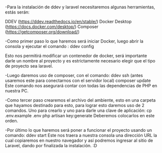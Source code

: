 -Para la instalación de ddev y laravel necesitaremos algunas herramientas, estás serán:

DDEV (https://ddev.readthedocs.io/en/stable/)
Docker Desktop (https://docs.docker.com/desktop/)
Composer (https://getcomposer.org/download/)

-Como primer paso lo que haremos será iniciar Docker, luego abrir la consola y ejecutar el comando :
ddev config

Esto nos permitirá modificar un contenedor de docker, será importante darle un nombre al proyecto y es estrictamente necesario elegir que el tipo de proyecto sea laravel.

-Luego daremos uso de composer, con el comando:
ddev ssh (antes usaremos este para conectarnos con el servidor local)
composer update
Este comando nos asegurará contar con todas las dependencias de PHP en nuestra PC.

-Como tercer paso crearemos el archivo del ambiente, esto en una carpeta que hayamos destinado para esto, para lograr esto daremos uso de 2 comandos. Uno para crearlo y uno para darle una clave de aplicación:
cp .env.example .env
php artisan key:generate
Deberemos colocarlos en este orden.

-Por último lo que haremos será poner a funcionar el proyecto usando un comando:
ddev start
Este nos traera a nuestra consola una dirección URL la cual copiaremos en nuestro navegador y así podremos ingresar al sitio de Laravel, dando por finalizada la instalación. :D